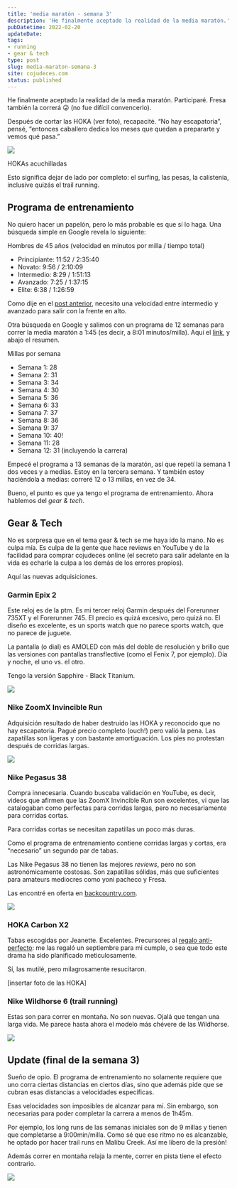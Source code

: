```yaml
---
title: 'media maratón - semana 3'
description: 'He finalmente aceptado la realidad de la media maratón.'
pubDatetime: 2022-02-20
updateDate: 
tags: 
- running
- gear & tech
type: post
slug: media-maraton-semana-3
site: cojudeces.com
status: published
---
```

He finalmente aceptado la realidad de la media maratón. Participaré. Fresa también la correrá 😜 (no fue difícil convencerlo).

Después de cortar las HOKA (ver foto), recapacité. “No hay escapatoria”, pensé, “entonces caballero dedica los meses que quedan a prepararte y vemos qué pasa.”

![](https://www.cojudeces.com/content/images/2022/02/Hokas.jpg)

HOKAs acuchilladas

Esto significa dejar de lado por completo: el surfing, las pesas, la calistenia, inclusive quizás el trail running.

## Programa de entrenamiento

No quiero hacer un papelón, pero lo más probable es que sí lo haga. Una búsqueda simple en Google revela lo siguiente:

Hombres de 45 años (velocidad en minutos por milla / tiempo total)

- Principiante: 11:52 / 2:35:40
- Novato: 9:56 / 2:10:09
- Intermedio: 8:29 / 1:51:13
- Avanzado: 7:25 / 1:37:15
- Elite: 6:38 / 1:26:59

Como dije en el [post anterior](https://www.cojudeces.com/el-regalo-antiperfecto/), necesito una velocidad entre intermedio y avanzado para salir con la frente en alto.

Otra búsqueda en Google y salimos con un programa de 12 semanas para correr la media maratón a 1:45 (es decir, a 8:01 minutos/milla). Aquí el [link](https://www.runnersworld.com/uk/training/half-marathon/a760103/rws-12-week-sub-145-half-marathon-schedules/?ref=cojudeces.com), y abajo el resumen.

Millas por semana

- Semana 1: 28
- Semana 2: 31
- Semana 3: 34
- Semana 4: 30
- Semana 5: 36
- Semana 6: 33
- Semana 7: 37
- Semana 8: 36
- Semana 9: 37
- Semana 10: 40!
- Semana 11: 28
- Semana 12: 31 (incluyendo la carrera)

Empecé el programa a 13 semanas de la maratón, así que repetí la semana 1 dos veces y a medias. Estoy en la tercera semana. Y también estoy haciéndola a medias: correré 12 o 13 millas, en vez de 34.

Bueno, el punto es que ya tengo el programa de entrenamiento. Ahora hablemos del _gear & tech_.

## Gear & Tech

No es sorpresa que en el tema gear & tech se me haya ido la mano. No es culpa mía. Es culpa de la gente que hace reviews en YouTube y de la facilidad para comprar cojudeces online (el secreto para salir adelante en la vida es echarle la culpa a los demás de los errores propios).

Aquí las nuevas adquisiciones.

### Garmin Epix 2

Este reloj es de la ptm. Es mi tercer reloj Garmin después del Forerunner 735XT y el Forerunner 745. El precio es quizá excesivo, pero quizá no. El diseño es excelente, es un sports watch que no parece sports watch, que no parece de juguete.

La pantalla (o dial) es AMOLED con más del doble de resolución y brillo que las versiones con pantallas transflective (como el Fenix 7, por ejemplo). Día y noche, el uno vs. el otro.

Tengo la versión Sapphire - Black Titanium.

![](https://www.cojudeces.com/content/images/2022/02/Garmin-Epix-2.jpeg)

### **Nike ZoomX Invincible Run**

Adquisición resultado de haber destruido las HOKA y reconocido que no hay escapatoria. Pagué precio completo (ouch!) pero valió la pena. Las zapatillas son ligeras y con bastante amortiguación. Los pies no protestan después de corridas largas.

![](https://www.cojudeces.com/content/images/2022/02/Nike-ZoomX.JPG)

### Nike Pegasus 38

Compra innecesaria. Cuando buscaba validación en YouTube, es decir, videos que afirmen que las ZoomX Invincible Run son excelentes, vi que las catalogaban como perfectas para corridas largas, pero no necesariamente para corridas cortas.

Para corridas cortas se necesitan zapatillas un poco más duras.

Como el programa de entrenamiento contiene corridas largas y cortas, era “necesario” un segundo par de tabas.

Las Nike Pegasus 38 no tienen las mejores _reviews_, pero no son astronómicamente costosas. Son zapatillas sólidas, más que suficientes para amateurs mediocres como yoni pacheco y Fresa.

Las encontré en oferta en [backcountry.com](http://backcountry.com/?ref=cojudeces.com).

![](https://www.cojudeces.com/content/images/2022/02/air-zoom-pegasus-38-flyease-mens-easy-on-off-road-running-shoes-H16QG5.jpeg)

### HOKA Carbon X2

Tabas escogidas por Jeanette. Excelentes. Precursores al [regalo anti-perfecto](https://www.cojudeces.com/el-regalo-antiperfecto/): me las regaló un septiembre para mi cumple, o sea que todo este drama ha sido planificado meticulosamente.

Sí, las mutilé, pero milagrosamente resucitaron.

[insertar foto de las HOKA]

### Nike Wildhorse 6 (trail running)

Estas son para correr en montaña. No son nuevas. Ojalá que tengan una larga vida. Me parece hasta ahora el modelo más chévere de las Wildhorse.

![](https://www.cojudeces.com/content/images/2022/02/Nike-Wild-Horse-6.jpeg)

## Update (final de la semana 3)

Sueño de opio. El programa de entrenamiento no solamente requiere que uno corra ciertas distancias en ciertos días, sino que además pide que se cubran esas distancias a velocidades específicas.

Esas velocidades son imposibles de alcanzar para mí. Sin embargo, son necesarias para poder completar la carrera a menos de 1h45m.

Por ejemplo, los long runs de las semanas iniciales son de 9 millas y tienen que completarse a 9:00min/milla. Como sé que ese ritmo no es alcanzable, he optado por hacer trail runs en Malibu Creek. Así me libero de la presión!

Además correr en montaña relaja la mente, correr en pista tiene el efecto contrario.

![](https://www.cojudeces.com/content/images/2022/02/Trail-run---semana-2-1.JPG)
